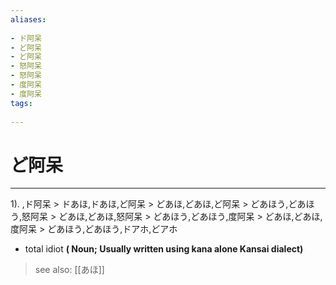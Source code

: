 ```yaml
---
aliases:
    
- ド阿呆
- ど阿呆
- ど阿呆
- 怒阿呆
- 怒阿呆
- 度阿呆
- 度阿呆
tags:
    
---
```


# ど阿呆
---
1).
,ド阿呆 > ドあほ,ドあほ,ど阿呆 > どあほ,どあほ,ど阿呆 > どあほう,どあほう,怒阿呆 > どあほ,どあほ,怒阿呆 > どあほう,どあほう,度阿呆 > どあほ,どあほ,度阿呆 > どあほう,どあほう,ドアホ,どアホ

- total idiot
**( Noun; Usually written using kana alone Kansai dialect)**
> see also:  [[あほ]]
            